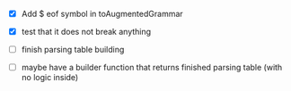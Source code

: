- [x] Add $ eof symbol in toAugmentedGrammar
- [x] test that it does not break anything
- [ ] finish parsing table building

- [ ] maybe have a builder function that returns finished parsing table (with no logic inside)